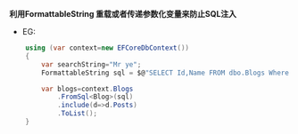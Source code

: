 **利用FormattableString 重载或者传递参数化变量来防止SQL注入**

- EG:

``` C#
    using (var context=new EFCoreDbContext())
    {
        var searchString="Mr ye";
        FormattableString sql = $@"SELECT Id,Name FROM dbo.Blogs Where Name={searchString}";

        var blogs=context.Blogs
            .FromSql<Blog>(sql)
            .include(d=>d.Posts)
            .ToList();
    }
```
